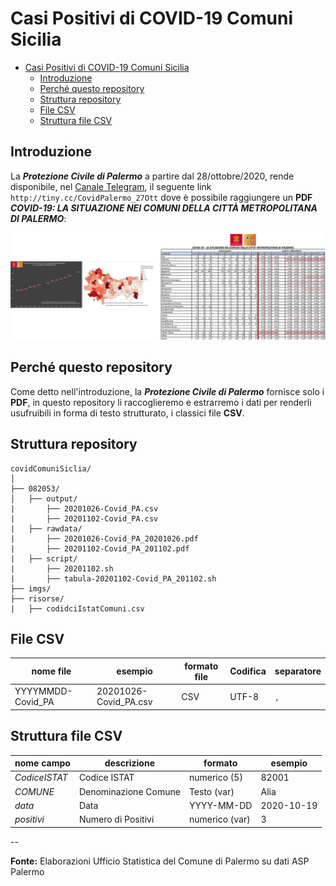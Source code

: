 # Casi Positivi di COVID-19 Comuni Sicilia

<!-- TOC -->

- [Casi Positivi di COVID-19 Comuni Sicilia](#casi-positivi-di-covid-19-comuni-sicilia)
  - [Introduzione](#introduzione)
  - [Perché questo repository](#perché-questo-repository)
  - [Struttura repository](#struttura-repository)
  - [File CSV](#file-csv)
  - [Struttura file CSV](#struttura-file-csv)

<!-- /TOC -->

## Introduzione

La  _**Protezione Civile di Palermo**_ a partire dal 28/ottobre/2020,  rende disponibile, nel [Canale Telegram](https://t.me/ProtezioneCivilePalermo), il seguente link `http://tiny.cc/CovidPalermo_27Ott` dove è possibile raggiungere un **PDF** _**COVID-19: LA SITUAZIONE NEI COMUNI DELLA CITTÀ METROPOLITANA DI PALERMO**_:

![](imgs/img_01.png)

## Perché questo repository

Come detto nell'introduzione, la _**Protezione Civile di Palermo**_ fornisce solo i **PDF**, in questo repository li raccoglieremo e estrarremo i dati per renderli usufruibili in forma di testo strutturato, i classici file **CSV**.

## Struttura repository

```
covidComuniSiclia/
│
├── 082053/
│   ├── output/
|       ├── 20201026-Covid_PA.csv
|       ├── 20201102-Covid_PA.csv
|   ├── rawdata/
|       ├── 20201026-Covid_PA_20201026.pdf
|       ├── 20201102-Covid_PA_201102.pdf
|   ├── script/
|       ├── 20201102.sh
|       ├── tabula-20201102-Covid_PA_201102.sh
├── imgs/
├── risorse/
|   ├── codidciIstatComuni.csv
```

## File CSV

nome file | esempio | formato file | Codifica | separatore
----------|---------|--------------|----------|-----------
YYYYMMDD-Covid_PA|20201026-Covid_PA.csv| CSV  | UTF-8 | `,`

## Struttura file CSV

nome campo    | descrizione | formato | esempio
--------------|-------------|---------|-------
_CodiceISTAT_   | Codice ISTAT | numerico (5) | 82001
_COMUNE_        | Denominazione Comune | Testo (var) | Alia
_data_          | Data| YYYY-MM-DD | 2020-10-19
_positivi_      | Numero di Positivi | numerico (var) | 3

--

**Fonte:** Elaborazioni Ufficio Statistica del Comune di Palermo su dati ASP Palermo

